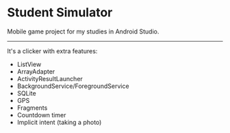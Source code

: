 # Student Simulator
Mobile game project for my studies in Android Studio.

---

It's a clicker with extra features:
- ListView
- ArrayAdapter
- ActivityResultLauncher
- BackgroundService/ForegroundService
- SQLite
- GPS
- Fragments
- Countdown timer
- Implicit intent (taking a photo)
